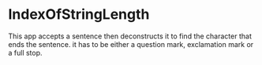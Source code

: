 # IndexOfStringLength
This app accepts a sentence then deconstructs it to find  the character that ends the sentence. it has to be either a question mark, exclamation mark or a full stop.
